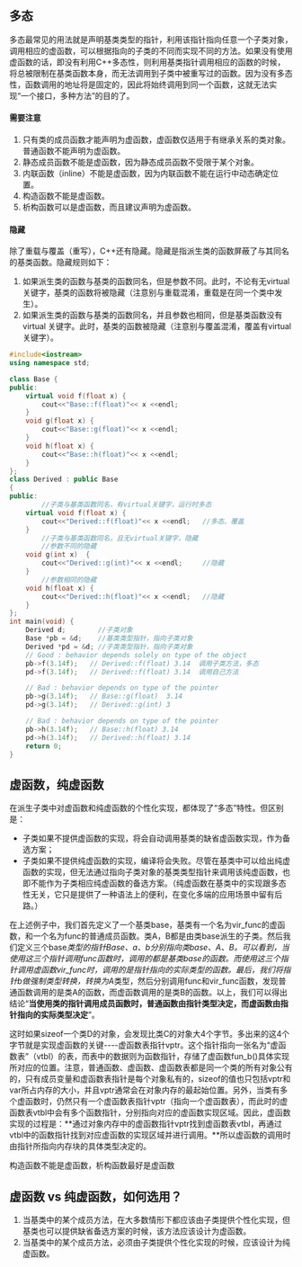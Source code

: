 ## 多态

多态最常见的用法就是声明基类类型的指针，利用该指针指向任意一个子类对象，调用相应的虚函数，可以根据指向的子类的不同而实现不同的方法。如果没有使用虚函数的话，即没有利用C++多态性，则利用基类指针调用相应的函数的时候，将总被限制在基类函数本身，而无法调用到子类中被重写过的函数。因为没有多态性，函数调用的地址将是固定的，因此将始终调用到同一个函数，这就无法实现“一个接口，多种方法”的目的了。

#### 需要注意

1. 只有类的成员函数才能声明为虚函数，虚函数仅适用于有继承关系的类对象。普通函数不能声明为虚函数。
2. 静态成员函数不能是虚函数，因为静态成员函数不受限于某个对象。
3. 内联函数（inline）不能是虚函数，因为内联函数不能在运行中动态确定位置。
4. 构造函数不能是虚函数。
5. 析构函数可以是虚函数，而且建议声明为虚函数。

#### 隐藏

除了重载与覆盖（重写），C++还有隐藏。隐藏是指派生类的函数屏蔽了与其同名的基类函数。隐藏规则如下：

1. 如果派生类的函数与基类的函数同名，但是参数不同。此时，不论有无virtual 关键字，基类的函数将被隐藏（注意别与重载混淆，重载是在同一个类中发生）。
2. 如果派生类的函数与基类的函数同名，并且参数也相同，但是基类函数没有virtual 关键字。此时，基类的函数被隐藏（注意别与覆盖混淆，覆盖有virtual关键字）。

```cpp
#include<iostream>
using namespace std;

class Base {
public:
	virtual void f(float x) {
		cout<<"Base::f(float)"<< x <<endl;
	}
	void g(float x) {
		cout<<"Base::g(float)"<< x <<endl;
	}
	void h(float x) {
		cout<<"Base::h(float)"<< x <<endl;
	}
};
class Derived : public Base
{
public:
        //子类与基类函数同名，有virtual关键字，运行时多态
	virtual void f(float x) {
		cout<<"Derived::f(float)"<< x <<endl;   //多态、覆盖
	}
        //子类与基类函数同名，且无virtual关键字，隐藏
        //参数不同的隐藏
	void g(int x)  {
		cout<<"Derived::g(int)"<< x <<endl;     //隐藏
	}
        //参数相同的隐藏
	void h(float x) {
		cout<<"Derived::h(float)"<< x <<endl;   //隐藏
	}
};
int main(void) {
	Derived d;        //子类对象
	Base *pb = &d;    //基类类型指针，指向子类对象
	Derived *pd = &d; //子类类型指针，指向子类对象
	// Good : behavior depends solely on type of the object
	pb->f(3.14f);   // Derived::f(float) 3.14  调用子类方法，多态
	pd->f(3.14f);   // Derived::f(float) 3.14  调用自己方法

	// Bad : behavior depends on type of the pointer
	pb->g(3.14f);   // Base::g(float)  3.14 
	pd->g(3.14f);   // Derived::g(int) 3 

	// Bad : behavior depends on type of the pointer
	pb->h(3.14f);   // Base::h(float) 3.14
	pd->h(3.14f);   // Derived::h(float) 3.14
	return 0;
}
```

## 虚函数，纯虚函数

在派生子类中对虚函数和纯虚函数的个性化实现，都体现了“多态”特性。但区别是：

- 子类如果不提供虚函数的实现，将会自动调用基类的缺省虚函数实现，作为备选方案；
- 子类如果不提供纯虚函数的实现，编译将会失败。尽管在基类中可以给出纯虚函数的实现，但无法通过指向子类对象的基类类型指针来调用该纯虚函数，也即不能作为子类相应纯虚函数的备选方案。（纯虚函数在基类中的实现跟多态性无关，它只是提供了一种语法上的便利，在变化多端的应用场景中留有后路。）

在上述例子中，我们首先定义了一个基类base，基类有一个名为vir_func的虚函数，和一个名为func的普通成员函数。类A，B都是由类base派生的子类。然后我们定义三个base*类型的指针Base、a、b分别指向类base、A、B。可以看到，当使用这三个指针调用func函数时，调用的都是基类base的函数。而使用这三个指针调用虚函数vir_func时，调用的是指针指向的实际类型的函数。最后，我们将指针b做强制类型转换，转换为A*类型，然后分别调用func和vir_func函数，发现普通函数调用的是类A的函数，而虚函数调用的是类B的函数。以上，我们可以得出结论“**当使用类的指针调用成员函数时，普通函数由指针类型决定，而虚函数由指针指向的实际类型决定**”。

这时如果sizeof一个类D的对象，会发现比类C的对象大4个字节。多出来的这4个字节就是实现虚函数的关键----虚函数表指针vptr。这个指针指向一张名为“虚函数表”（vtbl）的表，而表中的数据则为函数指针，存储了虚函数fun_b()具体实现所对应的位置。注意，普通函数、虚函数、虚函数表都是同一个类的所有对象公有的，只有成员变量和虚函数表指针是每个对象私有的，sizeof的值也只包括vptr和var所占内存的大小，并且vptr通常会在对象内存的最起始位置。另外，当类有多个虚函数时，仍然只有一个虚函数表指针vptr（指向一个虚函数表），而此时的虚函数表vtbl中会有多个函数指针，分别指向对应的虚函数实现区域。因此，虚函数实现的过程是：**通过对象内存中的虚函数指针vptr找到虚函数表vtbl，再通过vtbl中的函数指针找到对应虚函数的实现区域并进行调用。**所以虚函数的调用时由指针所指向内存块的具体类型决定的。

构造函数不能是虚函数，析构函数最好是虚函数

## 虚函数 vs 纯虚函数，如何选用？

1. 当基类中的某个成员方法，在大多数情形下都应该由子类提供个性化实现，但基类也可以提供缺省备选方案的时候，该方法应该设计为虚函数。
2. 当基类中的某个成员方法，必须由子类提供个性化实现的时候，应该设计为纯虚函数。